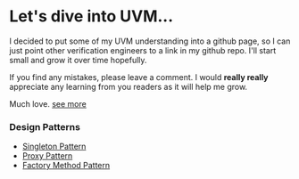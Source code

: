 # Let's dive into UVM...

I decided to put some of my UVM understanding into a github page, so I can just point other verification engineers to a link in my github repo.  I'll start small and grow it over time hopefully.

If you find any mistakes, please leave a comment.  I would **really really** appreciate any learning from you readers as it will help me grow.

Much love. [see more](https://memegenerator.net/img/instances/86386968/or-a-deep-hatred-you-know-who-you-are.jpg)


### Design Patterns
- [Singleton Pattern](design_patterns/1_singleton.md)
- [Proxy Pattern](design_patterns/2_proxy.md)
- [Factory Method Pattern](design_patterns/3_factory.md)
